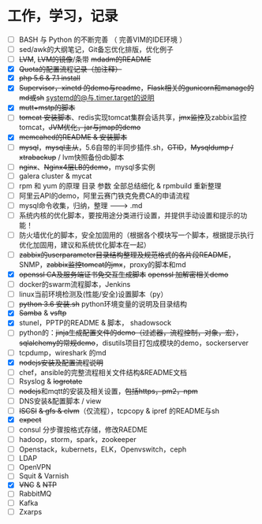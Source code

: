 # 工作，学习，记录

- [ ] BASH 与 Python 的不断完善 （ 完善VIM的IDE环境 ）
- [ ] sed/awk的大纲笔记，Git备忘优化排版，优化例子
- [ ] ~~LVM~~, ~~LVM的镜像~~/条带 ~~mdadm的README~~
- [x] ~~Quota的配置流程记录（加注释）~~
- [x] ~~php 5.6 & 7.1 install~~
- [x] ~~Supervisor，xinetd 的demo与readme~~，~~Flask相关的gunicorn和manage的md或sh~~ systemd的@与.timer.target的说明
- [x] ~~mutt+mstp的脚本~~
- [ ] ~~tomcat 安装脚本~~、redis实现tomcat集群会话共享，~~jmx监控~~及zabbix监控tomcat，~~JVM优化，jar与jmap的demo~~
- [x] ~~memcahed的README & 安装脚本~~
- [ ] ~~mysql~~，~~mysql主从~~，5.6自带的半同步插件.sh，~~GTID~~，~~Mysqldump / xtrabackup~~ / lvm快照备份db脚本
- [ ] ~~nginx~~、~~Nginx4层LB的demo~~，mysql多实例
- [ ] galera cluster & mycat
- [ ] rpm 和 yum 的原理 目录 参数 全部总结细化 & rpmbuild 重新整理
- [ ] 阿里云API的demo，阿里云赛门铁克免费CA的申请流程
- [ ] mysql命令收集，归纳，整理 ---> .md
- [ ] 系统内核的优化脚本，要按用途分类进行设置，并提供手动设置和提示的功能！
- [ ] 防火墙优化的脚本，安全加固用的（根据各个模块写一个脚本，根据提示执行优化加固用，建议和系统优化脚本在一起）
- [ ] ~~zabbix的userparameter目录结构整理及规范格式的各片段README~~，SNMP，~~zabbix监控tomcat的jmx~~，proxy的脚本和md
- [x] ~~openssl CA及服务端证书免交互生成脚本~~ ~~openssl 加解密相关demo~~
- [ ] docker的swarm流程脚本，Jenkins
- [ ] linux当前环境检测及(性能/安全)设置脚本（py）
- [ ] ~~python 3.6 安装.sh~~ python环境变量的说明及目录结构
- [x] ~~Samba~~ & ~~vsftp~~
- [x] stunel，PPTP的README & 脚本， shadowsock
- [ ] python的：~~jinja生成配置文件的demo（过滤器，流程控制，对象，宏）~~，~~sqlalchemy的常规demo~~，disutils项目打包成模块的demo，sockerserver
- [ ] tcpdump，wireshark 的md
- [x] ~~nodejs安装及配置流程说明~~
- [ ] chef，ansible的完整流程相关文件结构&README文档
- [ ] Rsyslog & ~~logrotate~~
- [ ] ~~nodejs~~和mqtt的安装及相关设置，~~包括https，pm2，npm~~
- [ ] DNS安装&配置脚本 / view
- [ ] ~~ISCSI~~ ~~& gfs & clvm~~（仅流程），tcpcopy & ipref 的README与sh
- [x] ~~expect~~
- [ ] consul 分步骤按格式存储，修改RAEDME
- [ ] hadoop，storm，spark，zookeeper
- [ ] Openstack，kubernets，ELK，Openvswitch，ceph
- [ ] LDAP
- [ ] OpenVPN
- [ ] Squit & Varnish
- [X] ~~VNC~~ & ~~NTP~~
- [ ] RabbitMQ
- [ ] Kafka
- [ ] Zxarps
